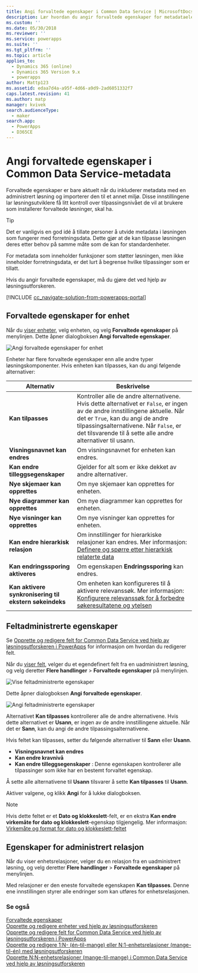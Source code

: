 ```yaml
---
title: Angi forvaltede egenskaper i Common Data Service | MicrosoftDocs
description: Lær hvordan du angir forvaltede egenskaper for metadataelementer i en løsning
ms.custom: ''
ms.date: 05/30/2018
ms.reviewer: ''
ms.service: powerapps
ms.suite: ''
ms.tgt_pltfrm: ''
ms.topic: article
applies_to:
  - Dynamics 365 (online)
  - Dynamics 365 Version 9.x
  - powerapps
author: Mattp123
ms.assetid: edaa7d4a-a95f-4d66-a9d9-2ad6051332f7
caps.latest.revision: 41
ms.author: matp
manager: kvivek
search.audienceType:
  - maker
search.app:
  - PowerApps
  - D365CE
---
```

# <a name="set-managed-properties-in-common-data-service-metadata"></a>Angi forvaltede egenskaper i Common Data Service-metadata 

Forvaltede egenskaper er bare aktuelt når du inkluderer metadata med en administrert løsning og importerer den til et annet miljø. Disse innstillingene lar løsningsutviklere få litt kontroll over tilpassingsnivået de vil at brukere som installerer forvaltede løsninger, skal ha. 

> [!TIP]
> Det er vanligvis en god idé å tillate personer å utvide metadata i løsningen som fungerer med forretningsdata. Dette gjør at de kan tilpasse løsningen deres etter behov på samme måte som de kan for standardenheter.
>
>For metadata som inneholder funksjoner som støtter løsningen, men ikke inneholder forretningsdata, er det lurt å begrense hvilke tilpassinger som er tillatt.

Hvis du angir forvaltede egenskaper, må du gjøre det ved hjelp av løsningsutforskeren.

[!INCLUDE [cc_navigate-solution-from-powerapps-portal](../../includes/cc_navigate-solution-from-powerapps-portal.md)]

## <a name="entity-managed-properties"></a>Forvaltede egenskaper for enhet

Når du [viser enheter](create-edit-entities-solution-explorer.md#view-entities), velg enheten, og velg **Forvaltede egenskaper** på menylinjen.  Dette åpner dialogboksen **Angi forvaltede egenskaper**.

![Angi forvaltede egenskaper for enhet](media/set-managed-properties.png)
  
Enheter har flere forvaltede egenskaper enn alle andre typer løsningskomponenter. Hvis enheten kan tilpasses, kan du angi følgende alternativer:  

|Alternativ|Beskrivelse|
|--|--|
|**Kan tilpasses** |Kontroller alle de andre alternativene. Hvis dette alternativet er `False`, er ingen av de andre innstillingene aktuelle. Når det er `True`, kan du angi de andre tilpassingsalternativene. Når `False`, er det tilsvarende til å sette alle andre alternativer til usann.|
|**Visningsnavnet kan endres**|Om visningsnavnet for enheten kan endres.|
|**Kan endre tilleggsegenskaper** |Gjelder for alt som er ikke dekket av andre alternativer.|
|**Nye skjemaer kan opprettes**|Om nye skjemaer kan opprettes for enheten.|
|**Nye diagrammer kan opprettes**|Om nye diagrammer kan opprettes for enheten.|
|**Nye visninger kan opprettes** |Om nye visninger kan opprettes for enheten.|
|**Kan endre hierarkisk relasjon**|Om innstillinger for hierarkiske relasjoner kan endres. Mer informasjon: [Definere og spørre etter hierarkisk relaterte data](define-query-hierarchical-data.md)|
|**Kan endringssporing aktiveres** |Om egenskapen **Endringssporing** kan endres.|
|**Kan aktivere synkronisering til ekstern søkeindeks** |Om enheten kan konfigureres til å aktivere relevanssøk. Mer informasjon: [Konfigurere relevanssøk for å forbedre søkeresultatene og ytelsen](/dynamics365/customer-engagement/admin/configure-relevance-search-organization) |

## <a name="field-managed-properties"></a>Feltadministrerte egenskaper

Se [Opprette og redigere felt for Common Data Service ved hjelp av løsningsutforskeren i PowerApps](create-edit-field-solution-explorer.md) for informasjon om hvordan du redigerer felt.

Når du [viser felt](create-edit-field-solution-explorer.md#view-fields), velger du et egendefinert felt fra en uadministrert løsning, og velg deretter **Flere handlinger** >  **Forvaltede egenskaper** på menylinjen.

![Vise feltadministrerte egenskaper](media/view-field-managed-properties-solution-explorer.png)  
  
Dette åpner dialogboksen **Angi forvaltede egenskaper**.

![Angi feltadministrerte egenskaper](media/set-field-managed-property.png)

Alternativet **Kan tilpasses** kontrollerer alle de andre alternativene. Hvis dette alternativet er **Usann**, er ingen av de andre innstillingene aktuelle. Når det er **Sann**, kan du angi de andre tilpassingsalternativene.  
  
Hvis feltet kan tilpasses, setter du følgende alternativer til **Sann** eller **Usann**.  
  
- **Visningsnavnet kan endres**
- **Kan endre kravnivå** 
- **Kan endre tilleggsegenskaper** : Denne egenskapen kontrollerer alle tilpassinger som ikke har en bestemt forvaltet egenskap.

Å sette alle alternativene til **Usann** tilsvarer å sette **Kan tilpasses** til **Usann**.  

Aktiver valgene, og klikk **Angi** for å lukke dialogboksen.

> [!NOTE]
> Hvis dette feltet er et **Dato og klokkeslett**-felt, er en ekstra **Kan endre virkemåte for dato og klokkeslett**-egenskap tilgjengelig. Mer informasjon: [Virkemåte og format for dato og klokkeslett-feltet](behavior-format-date-time-field.md)

## <a name="relationship-managed-properties"></a>Egenskaper for administrert relasjon

Når du viser enhetsrelasjoner, velger du en relasjon fra en uadministrert løsning, og velg deretter **Flere handlinger** > **Forvaltede egenskaper** på menylinjen.
  
Med relasjoner er den eneste forvaltede egenskapen **Kan tilpasses**. Denne ene innstillingen styrer alle endringer som kan utføres for enhetsrelasjonen. 


### <a name="see-also"></a>Se også

[Forvaltede egenskaper](solutions-overview.md#managed-properties)<br />
[Opprette og redigere enheter ved hjelp av løsningsutforskeren](create-edit-entities-solution-explorer.md)<br />
[Opprette og redigere felt for Common Data Service ved hjelp av løsningsutforskeren i PowerApps](create-edit-field-solution-explorer.md)<br />
[Opprette og redigere 1:N- (én-til-mange) eller N:1-enhetsrelasjoner (mange-til-én) med løsningsutforskeren](create-edit-1n-relationships-solution-explorer.md)<br />
[Opprette N:N-enhetsrelasjoner (mange-til-mange) i Common Data Service ved hjelp av løsningsutforskeren](create-edit-nn-relationships-solution-explorer.md)
